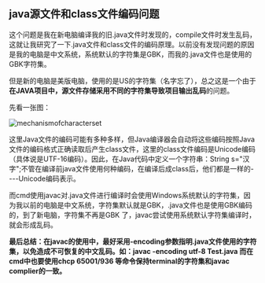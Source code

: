 ## java源文件和class文件编码问题

这个问题是我在新电脑编译我的旧.java文件时发现的，compile文件时发生乱码，这就让我研究了一下.java文件和class文件的编码原理。以前没有发现问题的原因是我的电脑是中文系统，系统默认的字符集是GBK，而我的.java文件也是使用的GBK字符集。

但是新的电脑是美版电脑，使用的是US的字符集（名字忘了），总之这是一个由于**在JAVA项目中，源文件存储采用不同的字符集导致项目输出乱码**的问题。

先看一张图：

![mechanismofcharacterset](https://github.com/liu2su/Java-SEnote/assets/96462566/dd25f980-876a-4a2f-81c0-2726bd72925a)


这里Java文件的编码可能有多种多样，但Java编译器会自动将这些编码按照Java文件的编码格式正确读取后产生class文件，这里的class文件编码是Unicode编码（具体说是UTF-16编码）。因此，在Java代码中定义一个字符串：String s="汉字";不管在编译前java文件使用何种编码，在编译后成class后，他们都是一样的----Unicode编码表示。

而cmd使用javac对.java文件进行编译时会使用Windows系统默认的字符集，因为我以前的电脑是中文系统，字符集默认就是GBK，.java文件也是使用GBK编码的，到了新电脑，字符集不再是GBK
了，javac尝试使用系统默认字符集编译时，就会形成乱码。

**最后总结：在javac的使用中，最好采用-encoding参数指明.java文件使用的字符集，以免造成不可恢复的中文乱码。如：javac -encoding utf-8 Test.java
  而在cmd中也要使用chcp 65001/936 等命令保持terminal的字符集和javac complier的一致。**
